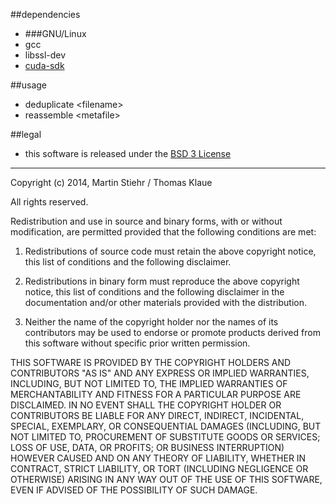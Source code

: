 

##dependencies
+ ###GNU/Linux
+ gcc
+ libssl-dev
+ [cuda-sdk]

##usage
- deduplicate \<filename\>
- reassemble \<metafile\>

##legal
* this software is released under the [BSD 3 License]
* * * 
Copyright (c) 2014, Martin Stiehr / Thomas Klaue

All rights reserved.

Redistribution and use in source and binary forms, with or without modification, are permitted provided that the following conditions are met:

1. Redistributions of source code must retain the above copyright notice, this list of conditions and the following disclaimer.

2. Redistributions in binary form must reproduce the above copyright notice, this list of conditions and the following disclaimer in the documentation and/or other materials provided with the distribution.

3. Neither the name of the copyright holder nor the names of its contributors may be used to endorse or promote products derived from this software without specific prior written permission.

THIS SOFTWARE IS PROVIDED BY THE COPYRIGHT HOLDERS AND CONTRIBUTORS "AS IS" AND ANY EXPRESS OR IMPLIED WARRANTIES, INCLUDING, BUT NOT LIMITED TO, THE IMPLIED WARRANTIES OF MERCHANTABILITY AND FITNESS FOR A PARTICULAR PURPOSE ARE DISCLAIMED. IN NO EVENT SHALL THE COPYRIGHT HOLDER OR CONTRIBUTORS BE LIABLE FOR ANY DIRECT, INDIRECT, INCIDENTAL, SPECIAL, EXEMPLARY, OR CONSEQUENTIAL DAMAGES (INCLUDING, BUT NOT LIMITED TO, PROCUREMENT OF SUBSTITUTE GOODS OR SERVICES; LOSS OF USE, DATA, OR PROFITS; OR BUSINESS INTERRUPTION) HOWEVER CAUSED AND ON ANY THEORY OF LIABILITY, WHETHER IN CONTRACT, STRICT LIABILITY, OR TORT (INCLUDING NEGLIGENCE OR OTHERWISE) ARISING IN ANY WAY OUT OF THE USE OF THIS SOFTWARE, EVEN IF ADVISED OF THE POSSIBILITY OF SUCH DAMAGE.




[BSD 3 License]: https://tldrlegal.com/license/bsd-3-clause-license-%28revised%29#fulltext
[cuda-sdk]: http://docs.nvidia.com/cuda/cuda-getting-started-guide-for-linux/
